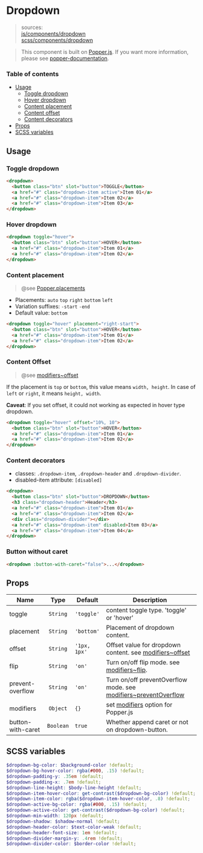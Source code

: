 # Dropdown

> sources:  
[js/components/dropdown](../../src/js/components/dropdown.vue)  
[scss/components/dropdown](../../src/scss/components/_dropdown.scss)

> This component is built on [Popper.js](https://github.com/FezVrasta/popper.js). If you want more information, please see [popper-documentation](https://github.com/FezVrasta/popper.js/blob/master/docs/_includes/popper-documentation.md).

### Table of contents
- [Usage](#usage)
  - [Toggle dropdown](#toggle-dropdown)
  - [Hover dropdown](#hover-dropdown)
  - [Content placement](#content-placement)
  - [Content offset](#content-offset)
  - [Content decorators](#content-decorators)
- [Props](#props)
- [SCSS variables](#scss-variables)

## Usage

### Toggle dropdown

```html
<dropdown>
  <button class="btn" slot="button">TOGGLE</button>
  <a href="#" class="dropdown-item active">Item 01</a>
  <a href="#" class="dropdown-item">Item 02</a>
  <a href="#" class="dropdown-item">Item 03</a>
</dropdown>
```

### Hover dropdown

```html
<dropdown toggle="hover">
  <button class="btn" slot="button">HOVER</button>
  <a href="#" class="dropdown-item">Item 01</a>
  <a href="#" class="dropdown-item">Item 02</a>
</dropdown>
```

### Content placement
> @see [Popper.placements][]

- Placements: `auto` `top` `right` `bottom` `left`
- Variation suffixes: `-start` `-end`
- Default value: `bottom`

```html
<dropdown toggle="hover" placement="right-start">
  <button class="btn" slot="button">HOVER</button>
  <a href="#" class="dropdown-item">Item 01</a>
  <a href="#" class="dropdown-item">Item 02</a>
</dropdown>
```

### Content Offset
> @see [modifiers~offset][]

If the placement is `top` or `bottom`, this value means `width, height`. In case of `left` or `right`, it means `height, width`.

**Caveat**: If you set offset, it could not working as expected in hover type dropdown.

```html
<dropdown toggle="hover" offset="10%, 10">
  <button class="btn" slot="button">HOVER</button>
  <a href="#" class="dropdown-item">Item 01</a>
  <a href="#" class="dropdown-item">Item 02</a>
</dropdown>
```

### Content decorators
- classes: `.dropdown-item`, `.dropdown-header` and `.dropdown-divider`.
- disabled-item attribute: `[disabled]`

```html
<dropdown>
  <button class="btn" slot="button">DROPDOWN</button>
  <h3 class="dropdown-header">Header</h3>
  <a href="#" class="dropdown-item">Item 01</a>
  <a href="#" class="dropdown-item">Item 02</a>
  <div class="dropdown-divider"></div>
  <a href="#" class="dropdown-item" disabled>Item 03</a>
  <a href="#" class="dropdown-item">Item 04</a>
</dropdown>
```

### Button without caret

``` html
<dropdown :button-with-caret="false">...</dropdown>
```

## Props

| Name | Type | Default | Description |
| ---- |:----:| ------- | ----------- |
| toggle | `String` | `'toggle'` | content toggle type. 'toggle' or 'hover' |
| placement | `String` | `'bottom'` | Placement of dropdown content. |
| offset | `String` | `'1px, 1px'` | Offset value for dropdown content. see [modifiers~offset][] |
| flip | `String` | `'on'` | Turn on/off flip mode. see [modifiers~flip][]. |
| prevent-overflow | `String` | `'on'` | Turn on/off preventOverflow mode. see [modifiers~preventOverflow] |
| modifiers | `Object` | `{}` | set [modifiers][] option for Popper.js |
| button-with-caret | `Boolean` | `true` | Whether append caret or not on dropdown-button. |

## SCSS variables

``` scss
$dropdown-bg-color: $background-color !default;
$dropdown-bg-hover-color: rgba(#000, .15) !default;
$dropdown-padding-y: .35em !default;
$dropdown-padding-x: .7em !default;
$dropdown-line-height: $body-line-height !default;
$dropdown-item-hover-color: get-contrast($dropdown-bg-color) !default;
$dropdown-item-color: rgba($dropdown-item-hover-color, .8) !default;
$dropdown-active-bg-color: rgba(#000, .15) !default;
$dropdown-active-color: get-contrast($dropdown-bg-color) !default;
$dropdown-min-width: 120px !default;
$dropdown-shadow: $shadow-normal !default;
$dropdown-header-color: $text-color-weak !default;
$dropdown-header-font-size: 1em !default;
$dropdown-divider-margin-y: .4rem !default;
$dropdown-divider-color: $border-color !default;
```

[Popper.placements]: https://github.com/FezVrasta/popper.js/blob/master/docs/_includes/popper-documentation.md#Popper.placements
[modifiers~offset]: https://github.com/FezVrasta/popper.js/blob/master/docs/_includes/popper-documentation.md#modifiersoffset
[modifiers~flip]: https://github.com/FezVrasta/popper.js/blob/master/docs/_includes/popper-documentation.md#modifiersflip
[modifiers~preventOverflow]: https://github.com/FezVrasta/popper.js/blob/master/docs/_includes/popper-documentation.md#modifierspreventoverflow
[modifiers]: https://github.com/FezVrasta/popper.js/blob/master/docs/_includes/popper-documentation.md#modifiers--object

